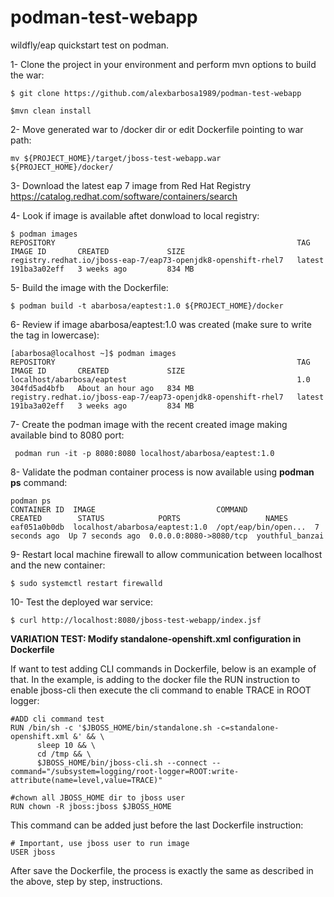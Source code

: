 # podman-test-webapp
wildfly/eap quickstart test on podman.

1- Clone the project in your environment and perform mvn options to build the war:

~~~
$ git clone https://github.com/alexbarbosa1989/podman-test-webapp

$mvn clean install
~~~

2- Move generated war to /docker dir or edit Dockerfile pointing to war path:
~~~
mv ${PROJECT_HOME}/target/jboss-test-webapp.war ${PROJECT_HOME}/docker/
~~~

3- Download the latest eap 7 image from Red Hat Registry https://catalog.redhat.com/software/containers/search

4- Look if image is available aftet donwload to local registry:

~~~
$ podman images
REPOSITORY                                                      TAG      IMAGE ID       CREATED             SIZE
registry.redhat.io/jboss-eap-7/eap73-openjdk8-openshift-rhel7   latest   191ba3a02eff   3 weeks ago         834 MB

~~~

5- Build the image with the Dockerfile:

~~~
$ podman build -t abarbosa/eaptest:1.0 ${PROJECT_HOME}/docker
~~~

6- Review if image abarbosa/eaptest:1.0 was created (make sure to write the tag in lowercase):

~~~
[abarbosa@localhost ~]$ podman images
REPOSITORY                                                      TAG      IMAGE ID       CREATED             SIZE
localhost/abarbosa/eaptest                                      1.0      304fd5ad4bfb   About an hour ago   834 MB
registry.redhat.io/jboss-eap-7/eap73-openjdk8-openshift-rhel7   latest   191ba3a02eff   3 weeks ago         834 MB

~~~

7- Create the podman image with the recent created image making available bind to 8080 port:

~~~
 podman run -it -p 8080:8080 localhost/abarbosa/eaptest:1.0
~~~

8- Validate the podman container process is now available using **podman ps** command:

~~~
podman ps
CONTAINER ID  IMAGE                           COMMAND               CREATED        STATUS            PORTS                   NAMES
eaf051a0b0db  localhost/abarbosa/eaptest:1.0  /opt/eap/bin/open...  7 seconds ago  Up 7 seconds ago  0.0.0.0:8080->8080/tcp  youthful_banzai
~~~

9- Restart local machine firewall to allow communication between localhost and the new container:

~~~
$ sudo systemctl restart firewalld
~~~

10- Test the deployed war service:

~~~
$ curl http://localhost:8080/jboss-test-webapp/index.jsf
~~~




**VARIATION TEST:  Modify standalone-openshift.xml configuration in Dockerfile**

If want to test adding CLI commands in Dockerfile, below is an example of that. In the example, is adding to the docker file the RUN instruction to enable jboss-cli then execute the cli command to enable TRACE in ROOT logger:

~~~
#ADD cli command test
RUN /bin/sh -c '$JBOSS_HOME/bin/standalone.sh -c=standalone-openshift.xml &' && \
      sleep 10 && \
      cd /tmp && \
      $JBOSS_HOME/bin/jboss-cli.sh --connect --command="/subsystem=logging/root-logger=ROOT:write-attribute(name=level,value=TRACE)"

#chown all JBOSS_HOME dir to jboss user
RUN chown -R jboss:jboss $JBOSS_HOME
~~~

This command can be added just before the last Dockerfile instruction:

~~~
# Important, use jboss user to run image
USER jboss
~~~

After save the Dockerfile, the process is exactly the same as described in the above, step by step, instructions.
